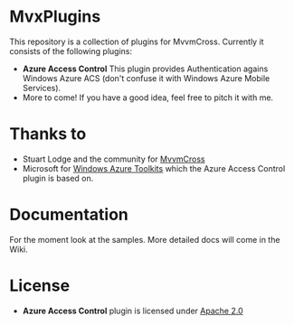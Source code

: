 MvxPlugins
==========

This repository is a collection of plugins for MvvmCross. Currently it consists of the following plugins:

- **Azure Access Control** This plugin provides Authentication agains Windows Azure ACS (don't confuse it with Windows Azure Mobile Services).
- More to come! If you have a good idea, feel free to pitch it with me.

Thanks to
=========

- Stuart Lodge and the community for [MvvmCross](https://github.com/slodge/MvvmCross)
- Microsoft for [Windows Azure Toolkits](https://github.com/WindowsAzure-Toolkits) which the Azure Access Control plugin is based on.

Documentation
=============

For the moment look at the samples. More detailed docs will come in the Wiki.

License
=======

- **Azure Access Control** plugin is licensed under [Apache 2.0](https://www.apache.org/licenses/LICENSE-2.0.html)
